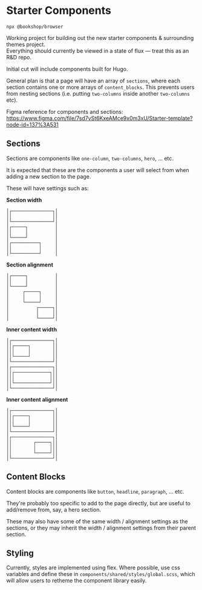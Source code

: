 # Starter Components

`npx @bookshop/browser`

Working project for building out the new starter components & surrounding themes project.  
Everything should currently be viewed in a state of flux — treat this as an R&D repo.

Initial cut will include components built for Hugo.

General plan is that a page will have an array of `sections`, where each section contains one or more arrays of `content_blocks`. This prevents users from nesting sections (i.e. putting `two-columns` inside another `two-columns` etc).

Figma reference for components and sections: https://www.figma.com/file/7sd7vSt6KxeAMce9x0m3xU/Starter-template?node-id=137%3A531

## Sections

Sections are components like `one-column`, `two-columns`, `hero`, ... etc.

It is expected that these are the components a user will select from when adding a new section to the page.

These will have settings such as:

**Section width**
```
│┌───────────────┐│
││               ││
│└───────────────┘│
│┌─────┐          │
││     │          │
│└─────┘          │
│┌──────────┐     │
││          │     │
│└──────────┘     │
```

**Section alignment**
```
│┌─────┐          │
││     │          │
│└─────┘          │
│     ┌─────┐     │
│     │     │     │
│     └─────┘     │
│          ┌─────┐│
│          │     ││
│          └─────┘│
```

**Inner content width**
```
│┌───────────────┐│
││┌─────┐        ││
│││     │        ││
││└─────┘        ││
│└───────────────┘│
│┌───────────────┐│
││┌─────────────┐││
│││             │││
││└─────────────┘││
│└───────────────┘│
```

**Inner content alignment**
```
│┌───────────────┐│
││┌─────┐        ││
│││     │        ││
││└─────┘        ││
│└───────────────┘│
│┌───────────────┐│
││        ┌─────┐││
││        │     │││
││        └─────┘││
│└───────────────┘│
```

## Content Blocks

Content blocks are components like `button`, `headline`, `paragraph`, ... etc.

They're probably too specific to add to the page directly, but are useful to add/remove from, say, a hero section.

These may also have some of the same width / alignment settings as the sections, or they may inherit the width / alignment settings from their parent section.

## Styling

Currently, styles are implemented using flex. Where possible, use css variables and define these in `components/shared/styles/global.scss`, which will allow users to retheme the component library easily.
